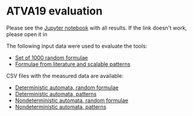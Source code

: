 ATVA19 evaluation
=================

Please see the [Jupyter notebook](Experiments/Evaluation_ATVA19.ipnyb) with all results.
If the link doesn't work, please open it in 

The following input data were used to evaluate the tools:

* [Set of 1000 random formulae](Experiments/formulae/atva19/rand.ltl)
* [Formulae from literature and scalable patterns](Experiments/formulae/atva19/patterns.ltl)

CSV files with the measured data are available:

* [Deterministic automata, random formulae](Experiments/formulae/atva19/det.rand.csv)
* [Deterministic automata, patterns](Experiments/formulae/atva19/det.patterns.csv)
* [Nondeterministic automata, random formulae](Experiments/formulae/atva19/nondet.rand.csv)
* [Nondeterministic automata, patterns](Experiments/formulae/atva19/nondet.patterns.csv)
